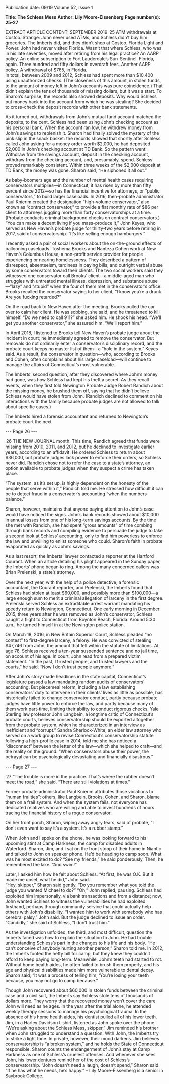 Publication date: 09/19
Volume 52, Issue 1

**Title: The Schless Mess**
**Author: Lily Moore-Eissenberg**
**Page number(s): 25-27**

EXTRACT ARTICLE CONTENT:
SEPTEMBER 2019
 25
ATM withdrawals at Costco. Strange: John never 
used ATMs, and Schless didn’t buy him groceries. 
The Imberts did, and they didn’t shop at Costco. 
Florida Light and Power. John had never visited 
Florida. Wasn’t that where Schless, who was in his 
late seventies, moved after retiring from his legal 
practice? 
An AARP policy.
An online subscription to Fort Lauderdale’s 
Sun-Sentinel. Florida, again.
Three hundred and fifty dollars in overdraft fees. 
Another AARP policy. 
A withdrawal of $765, in Florida.    
In total, between 2009 and 2012, Schless had spent 
more than $10,400 using unauthorized checks. 
(The closeness of this amount, in stolen funds, to 
the amount of money left in John’s accounts was 
pure coincidence.) That didn’t explain the tens of 
thousands of missing dollars, but it was a start. 
To Sharon’s surprise, the records also showed 
deposits. Why would Schless put money back 
into the account from which he was stealing? She 
decided to cross-check the deposit records with 
other bank statements. 

As it turned out, withdrawals from John’s mutual 
fund account matched the deposits, to the cent. 
Schless had been using John’s checking account as 
his personal bank. When the account ran low, he 
withdrew money from John’s savings to replenish 
it. Sharon had finally solved the mystery of the 
pink slip in the snack basket: the records showed 
that shortly after Schless called John asking for a 
money order worth $2,000, he had deposited $2,000 
in John’s checking account at TD Bank. So the 
pattern went: Withdraw from the savings account, 
deposit in the checking account, withdraw from 
the checking account, and, presumably, spend. 
Schless proved remarkably consistent.
Within three weeks of the $2,000 deposit at 
TD Bank, the money was gone. Sharon said, “He 
siphoned it all out.” 

As baby-boomers age and the number of mental 
health cases requiring conservators multiplies—in 
Connecticut, it has risen by more than fifty percent 
since 2012—so has the financial incentive for 
attorneys, or “public conservators,” to build larger 
caseloads. In 2016, then-probate administrator Paul 
Knierim created the designation “high-volume 
conservator,” also known as “contract conservator,” 
to provide a flat monthly rate of $86 per client to 
attorneys juggling more than forty conservatorships 
at a time. (Probate conducts criminal background 
checks on contract conservators.) “You can 
make a decent living if you mass-produce it,” 
John Keyes, who served as New Haven’s probate 
judge for thirty-two years before retiring in 2017, 
said of conservatorship. “It’s like selling enough 
hamburgers.”

I recently asked a pair of social workers about 
the on-the-ground effects of ballooning caseloads. 
Toshema Brooks and Nanteza Cohen work at 
New Haven’s Columbus House, a non-profit 
service provider for people experiencing or 
nearing homelessness. They described a pattern of 
disrespect, absenteeism, tardiness in paying bills, 
and outright verbal abuse by some conservators 
toward their clients. The two social workers said 
they witnessed one conservator call Brooks’ 
client—a middle-aged man who struggles with 
untreated mental illness, depression, and substance 
abuse—“lazy” and “stupid” when the four of them 
met in the conservator’s office. Brooks recalled the 
conservator saying to her client, “I know you’re a 
drunk. Are you fucking retarded?” 

On the road back to New Haven after the 
meeting, Brooks pulled the car over to calm her 
client. He was sobbing, she said, and he threatened 
to kill himself. 
“Do we need to call 911?” she asked him. He shook 
his head. “We’ll get you another conservator,” she 
assured him. “We’ll report him.” 

In April 2018, I listened to Brooks tell New 
Haven’s probate judge about the incident in court; 
he immediately agreed to remove the conservator. 
But removals do not ordinarily enter a conservator’s 
disciplinary record, and the probate court keeps no 
master list of them—a “hole in the system,” Keyes 
said. As a result, the conservator in question—who, 
according to Brooks and Cohen, often complains 
about his large caseload—will continue to manage 
the affairs of Connecticut’s most vulnerable. 

The Imberts’ second question, after they 
discovered where John’s money had gone, was how 
Schless had kept his theft a secret. As they recall 
events, when they first told Newington Probate 
Judge Robert Randich about the missing money, 
he brushed them off, saying that he didn’t believe 
Schless would have stolen from John. (Randich 
declined to comment on his interactions with the 
family because probate judges are not allowed to 
talk about specific cases.) 

The Imberts hired a forensic accountant and 
returned to Newington’s probate court the next 


--- Page 26 ---

 26
THE  NEW  JOURNAL
month. This time, Randich agreed that funds 
were missing from 2010, 2011, and 2012, but he 
declined to investigate earlier years, according to 
an affidavit. He ordered Schless to return about 
$36,000, but probate judges lack power to enforce 
their orders, so Schless never did. Randich chose 
not to refer the case to a state’s attorney, an option 
available to probate judges when they suspect a 
crime has taken place. 

“The system, as it’s set up, is highly dependent 
on the honesty of the people that serve within it,” 
Randich told me. He stressed how difficult it can 
be to detect fraud in a conservator’s accounting 
“when the numbers balance.” 

Sharon, however, maintains that anyone paying 
attention to John’s case would have noticed the 
signs. John’s bank records showed about $10,000 
in annual losses from one of his long-term savings 
accounts. By the time she met with Randich, 
she had spent “gross amounts” of time combing 
through bank records and compiling evidence 
to persuade the judge to take a second look at 
Schless’ accounting, only to find him powerless to 
enforce the law and unwilling to enlist someone 
who could. Sharon’s faith in probate evaporated as 
quickly as John’s savings.

As a last resort, the Imberts’ lawyer contacted a 
reporter at the Hartford Courant. When an article 
detailing his plight appeared in the Sunday paper, 
the Imberts’ phone began to ring. Among the 
many concerned callers was Brian Prelenski, a 
state’s attorney.  

Over the next year, with the help of a police 
detective, a forensic accountant, the Courant 
reporter, and Prelenski, the Imberts found that 
Schless had stolen at least $60,000, and possibly 
more than $100,000—a large enough sum to 
merit a criminal allegation of larceny in the first 
degree. Prelenski served Schless an extraditable 
arrest warrant mandating his speedy return to 
Newington, Connecticut. One early morning in 
December 2015, three years after he was removed 
as John’s conservator, Schless caught a flight 
to Connecticut from Boynton Beach, Florida. 
Around 5:30 a.m., he turned himself in at the 
Newington police station.   

On March 18, 2016, in New Britain Superior 
Court, Schless pleaded “no contest” to first-degree 
larceny, a felony. He was convicted of stealing 
$47,746 from John, the amount that fell within the 
statute of limitations. At age 78, Schless received 
a ten-year suspended sentence and no jail time, 
on account of his age. In court, John read from a 
prepared victim statement. 
“In the past, I trusted people, and trusted lawyers 
and the courts,” he said. “Now I don’t trust people 
anymore.”

After John’s story made headlines in the 
state capital, Connecticut’s legislature passed a 
law mandating random audits of conservators’ 
accounting. But piecemeal reform, including a 
law establishing conservators’ duty to intervene 
in their clients’ lives as little as possible, has 
historically failed to change conservator conduct, 
partly because probate judges have little power to 
enforce the law, and partly because many of them 
work part-time, limiting their ability to conduct 
rigorous checks. Yale Sterling law professor John 
Langbein, a longtime critic of Connecticut’s 
probate courts, believes conservatorship should be 
exported altogether from the probate system, which 
he characterized in an interview as inefficient and 
“corrupt.” Sandra Sherlock-White, an elder law 
attorney who served on a work group to revise 
Connecticut’s conservatorship statute following a 
high-profile case in 2014, told me she has noticed a 
“disconnect” between the letter of the law—which 
she helped to craft—and the reality on the ground. 
“When conservators abuse 
their power, the betrayal 
can be psychologically 
devastating and financially 
disastrous.”


--- Page 27 ---

 27
“The trouble is more in the practice. That’s where 
the rubber doesn’t meet the road,” she said. “There 
are still violations at times.” 

Former probate administrator Paul Knierim 
attributes those violations to “human frailties”; 
others, like Langbein, Brooks, Cohen, and Sharon, 
blame them on a frail system. And when the system 
fails, not everyone has dedicated relatives who 
are willing and able to invest hundreds of hours 
tracing the financial history of a rogue conservator. 

On her front porch, Sharon, wiping away angry 
tears, said of probate, “I don’t even want to say it’s 
a system. It’s a rubber stamp.”  

When John and I spoke on the phone, he 
was looking forward to his upcoming stint at 
Camp Harkness, the camp for disabled adults in 
Waterford. Sharon, Jim, and I sat on the front 
stoop of their home in Niantic and talked to John 
on speaker phone. He’d be heading to camp soon. 
What was he most excited to do? “See my friends,” 
he said ponderously. Then, he remembered the 
lake. “And swim!” 

Later, I asked him how he felt about Schless. 
“At first, he was O.K. But it made me upset, what 
he did,” John said.  
“Hey, skipper,” Sharon said gently. “Do you 
remember what you told the judge you wanted 
Michael to do?”
“Oh,” John replied, pausing. Schless had 
exploited him impersonally, via bank transactions 
and from a distance; now, John wanted Schless 
to witness the vulnerabilities he had exploited 
firsthand, perhaps through community service that 
could actually help others with John’s disability. 
“I wanted him to work with somebody who has 
cerebral palsy,” John said. But the judge declined 
to issue an order. “Candidly,” she said of Schless, 
“I don’t trust him.”  

As the investigation unfolded, the third, and 
most difficult, question the Imberts faced was how 
to explain the situation to John. He had trouble 
understanding Schless’s part in the changes to his 
life and his body. “He can’t conceive of anybody 
hurting another person,” Sharon told me. In 
2012, the Imberts footed the hefty bill for camp, 
but they knew they couldn’t afford to keep paying 
long-term. Meanwhile, John’s teeth had started to 
rot. Without home health aides, he often failed 
to brush them properly, and his age and physical 
disabilities made him more vulnerable to dental 
decay. Sharon said, “It was a process of telling 
him, ‘You’re losing your teeth because, you may 
not go to camp because.” 

Though John recovered about $60,000 in stolen 
funds between the criminal case and a civil suit, 
the Imberts say Schless stole tens of thousands of 
dollars more. They worry that the recovered money 
won’t cover the care John will need as he ages. In 
the year after the trial alone, he attended weekly 
therapy sessions to manage his psychological 
trauma. In the absence of his home health aides, 
his dentist pulled all of his lower teeth. 
Jim, in a Harley Davidson t-shirt, listened as John 
spoke over the phone. “We’re asking about the 
Schless Mess, skipper,” Jim reminded his brother 
when John struggled to understand a question. 
With John, the Imberts try to strike a light tone. In 
private, however, their mood darkens. Jim believes 
conservatorship is “a broken system,” and he holds 
the State of Connecticut responsible. Sharon 
counts the endangerment of John’s stay at Camp 
Harkness as one of Schless’s cruelest offenses. And 
whenever she sees John, his lower dentures remind 
her of the cost of Schless’s conservatorship.
“John doesn’t need a laugh, doesn’t spend,” 
Sharon said. “If he has what he needs, he’s happy.” 
– Lily Moore-Eissenberg is a 
senior in Saybrook College.